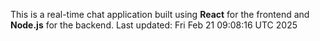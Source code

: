 This is a real-time chat application built using **React** for the frontend and **Node.js** for the backend.
Last updated: Fri Feb 21 09:08:16 UTC 2025
